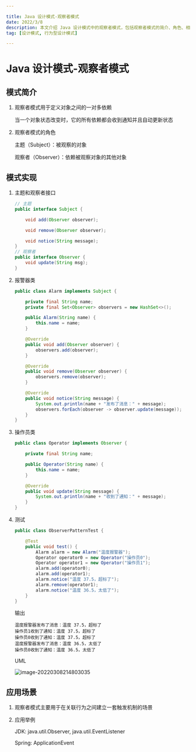 ```yaml
---

title: Java 设计模式-观察者模式
date: 2022/3/8
description: 本文介绍 Java 设计模式中的观察者模式，包括观察者模式的简介、角色、相关代码实现以及该模式的应用场景
tag: [设计模式, 行为型设计模式]

---
```


# Java 设计模式-观察者模式

## 模式简介

1. 观察者模式用于定义对象之间的一对多依赖

   当一个对象状态改变时，它的所有依赖都会收到通知并且自动更新状态

2. 观察者模式的角色

   主题（Subject）：被观察的对象

   观察者（Observer）：依赖被观察对象的其他对象

## 模式实现

1. 主题和观察者接口

   ```java
   // 主题
   public interface Subject {
   
       void add(Observer observer);
   
       void remove(Observer observer);
   
       void notice(String message);
   }
   // 观察者
   public interface Observer {
       void update(String msg);
   }
   ```

2. 报警器类

   ```java
   public class Alarm implements Subject {
   
       private final String name;
       private final Set<Observer> observers = new HashSet<>();
   
       public Alarm(String name) {
           this.name = name;
       }
   
       @Override
       public void add(Observer observer) {
           observers.add(observer);
       }
   
       @Override
       public void remove(Observer observer) {
           observers.remove(observer);
       }
   
       @Override
       public void notice(String message) {
           System.out.println(name + "发布了消息：" + message);
           observers.forEach(observer -> observer.update(message));
       }
   }
   ```

3. 操作员类

   ```java
   public class Operator implements Observer {
   
       private final String name;
   
       public Operator(String name) {
           this.name = name;
       }
   
       @Override
       public void update(String message) {
           System.out.println(name + "收到了通知：" + message);
       }
   }
   ```

4. 测试

   ```java
   public class ObserverPatternTest {
   
       @Test
       public void test() {
           Alarm alarm = new Alarm("温度报警器");
           Operator operator0 = new Operator("操作员0");
           Operator operator1 = new Operator("操作员1");
           alarm.add(operator0);
           alarm.add(operator1);
           alarm.notice("温度 37.5，超标了");
           alarm.remove(operator1);
           alarm.notice("温度 36.5，太低了");
       }
   }
   ```

   输出

   ```
   温度报警器发布了消息：温度 37.5，超标了
   操作员1收到了通知：温度 37.5，超标了
   操作员0收到了通知：温度 37.5，超标了
   温度报警器发布了消息：温度 36.5，太低了
   操作员0收到了通知：温度 36.5，太低了
   ```

   UML

   ![image-20220308214803035](https://gitee.com/cadecode/pic-bed/raw/master/blog-img/2022/03/20220308214815204.png)

## 应用场景

1. 观察者模式主要用于在关联行为之间建立一套触发机制的场景

2. 应用举例

   JDK: java.util.Observer, java.util.EventListener

   Spring: ApplicationEvent

